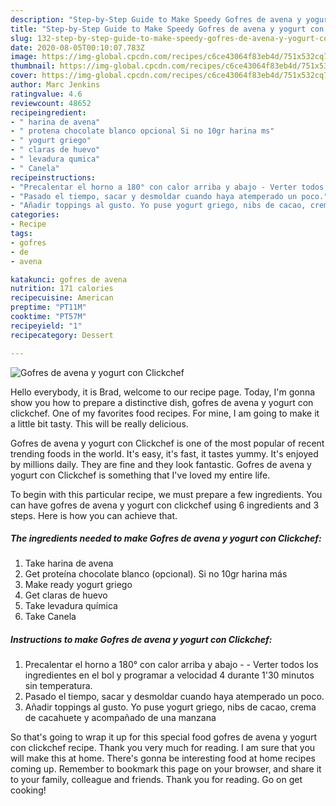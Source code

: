 ```yaml
---
description: "Step-by-Step Guide to Make Speedy Gofres de avena y yogurt con Clickchef"
title: "Step-by-Step Guide to Make Speedy Gofres de avena y yogurt con Clickchef"
slug: 132-step-by-step-guide-to-make-speedy-gofres-de-avena-y-yogurt-con-clickchef
date: 2020-08-05T00:10:07.783Z
image: https://img-global.cpcdn.com/recipes/c6ce43064f83eb4d/751x532cq70/gofres-de-avena-y-yogurt-con-clickchef-foto-principal.jpg
thumbnail: https://img-global.cpcdn.com/recipes/c6ce43064f83eb4d/751x532cq70/gofres-de-avena-y-yogurt-con-clickchef-foto-principal.jpg
cover: https://img-global.cpcdn.com/recipes/c6ce43064f83eb4d/751x532cq70/gofres-de-avena-y-yogurt-con-clickchef-foto-principal.jpg
author: Marc Jenkins
ratingvalue: 4.6
reviewcount: 48652
recipeingredient:
- " harina de avena"
- " protena chocolate blanco opcional Si no 10gr harina ms"
- " yogurt griego"
- " claras de huevo"
- " levadura qumica"
- " Canela"
recipeinstructions:
- "Precalentar el horno a 180° con calor arriba y abajo - Verter todos los ingredientes en el bol y programar a velocidad 4 durante 1&#39;30 minutos sin temperatura."
- "Pasado el tiempo, sacar y desmoldar cuando haya atemperado un poco."
- "Añadir toppings al gusto. Yo puse yogurt griego, nibs de cacao, crema de cacahuete y acompañado de una manzana"
categories:
- Recipe
tags:
- gofres
- de
- avena

katakunci: gofres de avena 
nutrition: 171 calories
recipecuisine: American
preptime: "PT11M"
cooktime: "PT57M"
recipeyield: "1"
recipecategory: Dessert

---
```



![Gofres de avena y yogurt con Clickchef](https://img-global.cpcdn.com/recipes/c6ce43064f83eb4d/751x532cq70/gofres-de-avena-y-yogurt-con-clickchef-foto-principal.jpg)

Hello everybody, it is Brad, welcome to our recipe page. Today, I'm gonna show you how to prepare a distinctive dish, gofres de avena y yogurt con clickchef. One of my favorites food recipes. For mine, I am going to make it a little bit tasty. This will be really delicious.

Gofres de avena y yogurt con Clickchef is one of the most popular of recent trending foods in the world. It's easy, it's fast, it tastes yummy. It's enjoyed by millions daily. They are fine and they look fantastic. Gofres de avena y yogurt con Clickchef is something that I've loved my entire life.




To begin with this particular recipe, we must prepare a few ingredients. You can have gofres de avena y yogurt con clickchef using 6 ingredients and 3 steps. Here is how you can achieve that.

<!--inarticleads1-->

##### The ingredients needed to make Gofres de avena y yogurt con Clickchef:

1. Take  harina de avena
1. Get  proteína chocolate blanco (opcional). Si no 10gr harina más
1. Make ready  yogurt griego
1. Get  claras de huevo
1. Take  levadura química
1. Take  Canela




<!--inarticleads2-->

##### Instructions to make Gofres de avena y yogurt con Clickchef:

1. Precalentar el horno a 180° con calor arriba y abajo - - Verter todos los ingredientes en el bol y programar a velocidad 4 durante 1&#39;30 minutos sin temperatura.
1. Pasado el tiempo, sacar y desmoldar cuando haya atemperado un poco.
1. Añadir toppings al gusto. Yo puse yogurt griego, nibs de cacao, crema de cacahuete y acompañado de una manzana




So that's going to wrap it up for this special food gofres de avena y yogurt con clickchef recipe. Thank you very much for reading. I am sure that you will make this at home. There's gonna be interesting food at home recipes coming up. Remember to bookmark this page on your browser, and share it to your family, colleague and friends. Thank you for reading. Go on get cooking!
